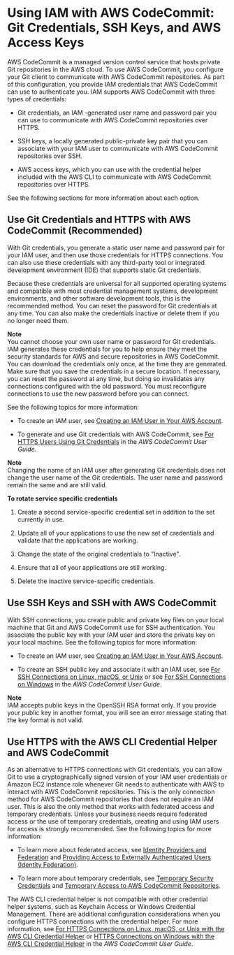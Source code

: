# Using IAM with AWS CodeCommit: Git Credentials, SSH Keys, and AWS Access Keys<a name="id_credentials_ssh-keys"></a>

AWS CodeCommit is a managed version control service that hosts private Git repositories in the AWS cloud\. To use AWS CodeCommit, you configure your Git client to communicate with AWS CodeCommit repositories\. As part of this configuration, you provide IAM credentials that AWS CodeCommit can use to authenticate you\. IAM supports AWS CodeCommit with three types of credentials:

+ Git credentials, an IAM \-generated user name and password pair you can use to communicate with AWS CodeCommit repositories over HTTPS\.

+ SSH keys, a locally generated public\-private key pair that you can associate with your IAM user to communicate with AWS CodeCommit repositories over SSH\.

+  AWS access keys, which you can use with the credential helper included with the AWS CLI to communicate with AWS CodeCommit repositories over HTTPS\.

See the following sections for more information about each option\. 

## Use Git Credentials and HTTPS with AWS CodeCommit \(Recommended\)<a name="git-credentials-code-commit"></a>

With Git credentials, you generate a static user name and password pair for your IAM user, and then use those credentials for HTTPS connections\. You can also use these credentials with any third\-party tool or integrated development environment \(IDE\) that supports static Git credentials\.

Because these credentials are universal for all supported operating systems and compatible with most credential management systems, development environments, and other software development tools, this is the recommended method\. You can reset the password for Git credentials at any time\. You can also make the credentials inactive or delete them if you no longer need them\.

**Note**  
You cannot choose your own user name or password for Git credentials\. IAM generates these credentials for you to help ensure they meet the security standards for AWS and secure repositories in AWS CodeCommit\. You can download the credentials only once, at the time they are generated\. Make sure that you save the credentials in a secure location\. If necessary, you can reset the password at any time, but doing so invalidates any connections configured with the old password\. You must reconfigure connections to use the new password before you can connect\.

See the following topics for more information: 

+ To create an IAM user, see [Creating an IAM User in Your AWS Account](id_users_create.md)\. 

+ To generate and use Git credentials with AWS CodeCommit, see [For HTTPS Users Using Git Credentials](http://docs.aws.amazon.com/codecommit/latest/userguide/setting-up-gc.html) in the *AWS CodeCommit User Guide*\. 

**Note**  
Changing the name of an IAM user after generating Git credentials does not change the user name of the Git credentials\. The user name and password remain the same and are still valid\. 

**To rotate service specific credentials**

1. Create a second service\-specific credential set in addition to the set currently in use\.

1. Update all of your applications to use the new set of credentials and validate that the applications are working\.

1. Change the state of the original credentials to "Inactive"\.

1. Ensure that all of your applications are still working\.

1. Delete the inactive service\-specific credentials\.

## Use SSH Keys and SSH with AWS CodeCommit<a name="ssh-keys-code-commit"></a>

With SSH connections, you create public and private key files on your local machine that Git and AWS CodeCommit use for SSH authentication\. You associate the public key with your IAM user and store the private key on your local machine\. See the following topics for more information: 

+ To create an IAM user, see [Creating an IAM User in Your AWS Account](id_users_create.md)\. 

+ To create an SSH public key and associate it with an IAM user, see [For SSH Connections on Linux, macOS, or Unix](http://docs.aws.amazon.com/codecommit/latest/userguide/setting-up-ssh-unixes.html) or see [For SSH Connections on Windows](http://docs.aws.amazon.com/codecommit/latest/userguide/setting-up-ssh-windows.html) in the *AWS CodeCommit User Guide*\. 

**Note**  
IAM accepts public keys in the OpenSSH RSA format only\. If you provide your public key in another format, you will see an error message stating that the key format is not valid\.

## Use HTTPS with the AWS CLI Credential Helper and AWS CodeCommit<a name="access-keys-code-commit"></a>

As an alternative to HTTPS connections with Git credentials, you can allow Git to use a cryptographically signed version of your IAM user credentials or Amazon EC2 instance role whenever Git needs to authenticate with AWS to interact with AWS CodeCommit repositories\. This is the only connection method for AWS CodeCommit repositories that does not require an IAM user\. This is also the only method that works with federated access and temporary credentials\. Unless your business needs require federated access or the use of temporary credentials, creating and using IAM users for access is strongly recommended\. See the following topics for more information:

+ To learn more about federated access, see [Identity Providers and Federation](id_roles_providers.md) and [Providing Access to Externally Authenticated Users \(Identity Federation\)](id_roles_common-scenarios_federated-users.md)\. 

+ To learn more about temporary credentials, see [Temporary Security Credentials](id_credentials_temp.md) and [Temporary Access to AWS CodeCommit Repositories](http://docs.aws.amazon.com/codecommit/latest/userguide/temporary-access.html)\. 

The AWS CLI credential helper is not compatible with other credential helper systems, such as Keychain Access or Windows Credential Management\. There are additional configuration considerations when you configure HTTPS connections with the credential helper\. For more information, see [For HTTPS Connections on Linux, macOS, or Unix with the AWS CLI Credential Helper](http://docs.aws.amazon.com/codecommit/latest/userguide/setting-up-https-unixes.html) or [HTTPS Connections on Windows with the AWS CLI Credential Helper](http://docs.aws.amazon.com/codecommit/latest/userguide/setting-up-https-windows.html) in the *AWS CodeCommit User Guide*\.